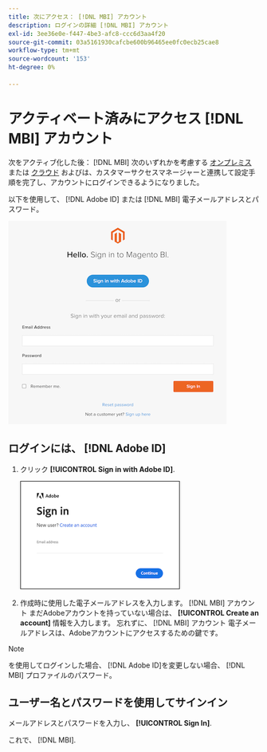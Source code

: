 ```yaml
---
title: 次にアクセス： [!DNL MBI] アカウント
description: ログインの詳細 [!DNL MBI] アカウント
exl-id: 3ee36e0e-f447-4be3-afc8-ccc6d3aa4f20
source-git-commit: 03a5161930cafcbe600b96465ee0fc0ecb25cae8
workflow-type: tm+mt
source-wordcount: '153'
ht-degree: 0%

---
```


# アクティベート済みにアクセス [!DNL MBI] アカウント

次をアクティブ化した後： [!DNL MBI] 次のいずれかを考慮する [オンプレミス](../getting-started/onpremise-activation.md) または [クラウド](../getting-started/cloud-activation.md) およびは、カスタマーサクセスマネージャーと連携して設定手順を完了し、アカウントにログインできるようになりました。

以下を使用して、 [!DNL Adobe ID] または [!DNL MBI] 電子メールアドレスとパスワード。

![サインイン](../assets/sign-in.png)

## ログインには、 [!DNL Adobe ID]

1. クリック **[!UICONTROL Sign in with Adobe ID]**.

   ![サインイン — アドビ](../assets/sign-in-adobe.png)

1. 作成時に使用した電子メールアドレスを入力します。 [!DNL MBI] アカウント まだAdobeアカウントを持っていない場合は、 **[!UICONTROL Create an account]** 情報を入力します。 忘れずに、 [!DNL MBI] アカウント 電子メールアドレスは、Adobeアカウントにアクセスするための鍵です。

>[!NOTE]
>
>を使用してログインした場合、 [!DNL Adobe ID]を変更しない場合、 [!DNL MBI] プロファイルのパスワード。

## ユーザー名とパスワードを使用してサインイン

メールアドレスとパスワードを入力し、 **[!UICONTROL Sign In]**.

これで、 [!DNL MBI].
